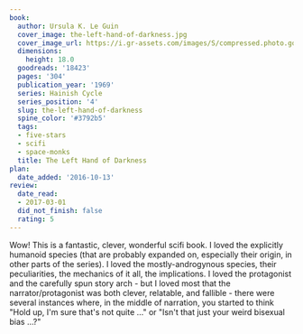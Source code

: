 ```yaml
---
book:
  author: Ursula K. Le Guin
  cover_image: the-left-hand-of-darkness.jpg
  cover_image_url: https://i.gr-assets.com/images/S/compressed.photo.goodreads.com/books/1488213612l/18423._SX98_.jpg
  dimensions:
    height: 18.0
  goodreads: '18423'
  pages: '304'
  publication_year: '1969'
  series: Hainish Cycle
  series_position: '4'
  slug: the-left-hand-of-darkness
  spine_color: '#3792b5'
  tags:
  - five-stars
  - scifi
  - space-monks
  title: The Left Hand of Darkness
plan:
  date_added: '2016-10-13'
review:
  date_read:
  - 2017-03-01
  did_not_finish: false
  rating: 5
---
```


Wow! This is a fantastic, clever, wonderful scifi book. I loved the explicitly humanoid species (that are probably expanded on, especially their origin, in other parts of the series). I loved the mostly-androgynous species, their peculiarities, the mechanics of it all, the implications. I loved the protagonist and the carefully spun story arch - but I loved most that the narrator/protagonist was both clever, relatable, and fallible - there were several instances where, in the middle of narration, you started to think "Hold up, I'm sure that's not quite …" or "Isn't that just your weird bisexual bias …?"
